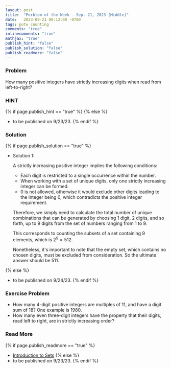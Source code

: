 ```yaml
---
layout: post
title:  "Porblem of the Week - Sep. 21, 2023 [Middle]"
date:   2023-09-21 00:12:00 -0700
tags: potw counting
comments: "true"
inlinecomments: "true"
mathjax: "true"
publish_hint: "false"
publish_solution: "false"
publish_readmore: "false"
---
```

### Problem
How many positive integers have strictly increasing digits when read from left-to-right?

<!--more-->

### HINT
{% if page.publish_hint == "true" %}
{% else %}
- to be published on 9/23/23.
{% endif %}

### Solution 
{% if page.publish_solution == "true" %}
- Solution 1:

  A strictly increasing positive integer implies the following conditions:
  - Each digit is restricted to a single occurrence within the number.
  - When working with a set of unique digits, only one strictly increasing integer can be formed.
  - 0 is not allowed, otherwise it would exclude other digits leading to the integer being 0, which contradicts the positive integer requirement.

  Therefore, we simply need to calculate the total number of unique combinations that can be generated by choosing 1 digit, 2 digits, and so forth, up to 9 digits from the set of numbers ranging from 1 to 9.

  This corresponds to counting the subsets of a set containing 9 elements, which is $2^9 = 512$.

  Nonetheless, it's important to note that the empty set, which contains no chosen digits, must be excluded from consideration. So the ultimate answer should be $511$.

{% else %}
- to be published on 9/24/23.
{% endif %}

### Exercise Problem
- How many $4$-digit positive integers are multiples of $11$, and have a digit sum of $18$? One example is $1980$.
- How many even three-digit integers have the property that their digits, read left to right, are in strictly increasing order?

### Read More
{% if page.publish_readmore == "true" %}
- [Introduction to Sets](https://www.mathsisfun.com/sets/sets-introduction.html)
{% else %}
- to be published on 9/23/23.
{% endif %}
